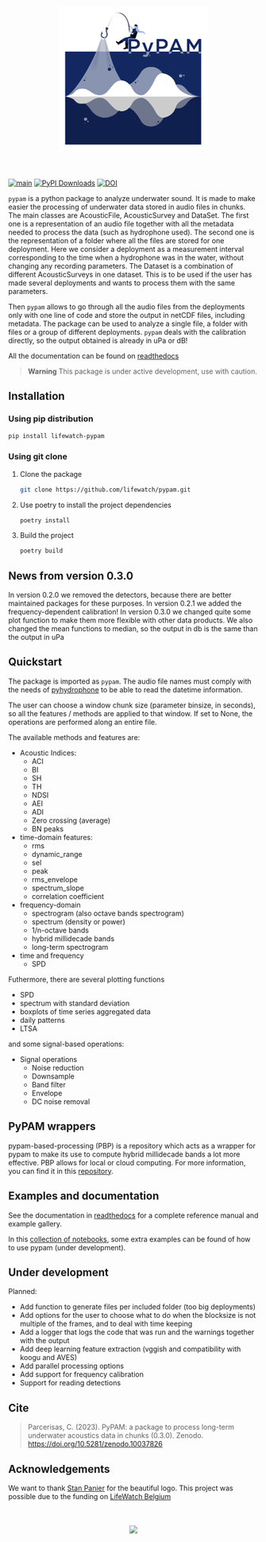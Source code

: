 <h1 align="center">
<img src="./docs/source/_static/PyPAM_colour_white_bg.png" width="300">
</h1><br>

[![main](https://github.com/lifewatch/pypam/actions/workflows/ci.yml/badge.svg)](https://github.com/lifewatch/pypam/actions/workflows/ci.yml)
[![PyPI Downloads](https://img.shields.io/pypi/dd/lifewatch-pypam)](
https://pypi.org/project/lifewatch-pypam/)
[![DOI](https://zenodo.org/badge/DOI/10.5281/zenodo.6044593.svg)](https://doi.org/10.5281/zenodo.6044593)



`pypam` is a python package to analyze underwater sound. 
It is made to make easier the processing of underwater data stored in audio files in chunks. 
The main classes are AcousticFile, AcousticSurvey and DataSet. The first one is a representation of an audio file 
together with all the metadata needed to process the data (such as hydrophone used). 
The second one is the representation of a folder where all the files are stored for one deployment. 
Here we consider a deployment as a measurement interval corresponding to the time when a hydrophone was in the water, 
without changing any recording parameters.
The Dataset is a combination of different AcousticSurveys in one dataset. This is to be used if the user has made 
several deployments and wants to process them with the same parameters.

Then `pypam` allows to go through all the audio files from the deployments only with one line of code and store 
the output in netCDF files, including metadata. The package can be used to analyze a single file, 
a folder with files or a group of different deployments. 
`pypam` deals with the calibration directly, so the output obtained is already in uPa or dB! 


All the documentation can be found on [readthedocs](https://lifewatch-pypam.readthedocs.io)

> **Warning**
> This package is under active development, use with caution.


## Installation
### Using pip distribution 
```bash
pip install lifewatch-pypam
```

### Using git clone

1. Clone the package
    ```bash
    git clone https://github.com/lifewatch/pypam.git
    ```
2. Use poetry to install the project dependencies
    ```bash
    poetry install
    ```
3. Build the project
    ```bash
    poetry build
    ```

## News from version 0.3.0
In version 0.2.0 we removed the detectors, because there are better maintained packages for these purposes. 
In version 0.2.1 we added the frequency-dependent calibration! 
In version 0.3.0 we changed quite some plot function to make them more flexible with other data products. 
We also changed the mean functions to median, so the output in db is the same than the output in uPa

## Quickstart
The package is imported as `pypam`. The audio file names must comply with the needs of 
[pyhydrophone](https://github.com/lifewatch/pyhydrophone) to be able to read the datetime information. 

The user can choose a window chunk size (parameter binsize, in seconds), so all the features / methods 
are applied to that window. If set to None, the operations are performed along an entire file.

The available methods and features are: 
- Acoustic Indices: 
  - ACI 
  - BI 
  - SH 
  - TH 
  - NDSI
  - AEI 
  - ADI 
  - Zero crossing (average)
  - BN peaks 
- time-domain features: 
  - rms 
  - dynamic_range
  - sel
  - peak 
  - rms_envelope
  - spectrum_slope
  - correlation coefficient
- frequency-domain 
  - spectrogram (also octave bands spectrogram)
  - spectrum (density or power)
  - 1/n-octave bands
  - hybrid millidecade bands
  - long-term spectrogram
- time and frequency 
  - SPD


Futhermore, there are several plotting functions
- SPD
- spectrum with standard deviation 
- boxplots of time series aggregated data 
- daily patterns 
- LTSA


and some signal-based operations:
- Signal operations
   - Noise reduction 
   - Downsample 
   - Band filter 
   - Envelope
   - DC noise removal

## PyPAM wrappers 
pypam-based-processing (PBP) is a repository which acts as a wrapper for pypam to make its use to compute hybrid millidecade
bands a lot more effective.
PBP allows for local or cloud computing.
For more information, you can find it in this [repository](https://github.com/mbari-org/pypam-based-processing). 


## Examples and documentation
See the documentation in [readthedocs](https://lifewatch-pypam.readthedocs.io) for a complete reference manual and 
example gallery. 

In this [collection of notebooks](https://github.com/ioos/soundcoop), some extra examples can be found of how 
to use pypam (under development).

## Under development 
Planned:
- Add function to generate files per included folder (too big deployments)
- Add options for the user to choose what to do when the blocksize is not multiple of the frames, 
and to deal with time keeping
- Add a logger that logs the code that was run and the warnings together with the output
- Add deep learning feature extraction (vggish and compatibility with koogu and AVES)
- Add parallel processing options 
- Add support for frequency calibration
- Support for reading detections 


## Cite
> Parcerisas, C. (2023). PyPAM: a package to process long-term underwater acoustics data in chunks (0.3.0). Zenodo. https://doi.org/10.5281/zenodo.10037826


## Acknowledgements 
We want to thank [Stan Panier](https://www.vliz.be/en/imis?module=person&persid=37468) for the beautiful logo.
This project was possible due to the funding on [LifeWatch Belgium](https://www.lifewatch.be/)
<h1 align="center">
<img src="./docs/source/_static/lw_logo.png" width="150">
</h1><br>